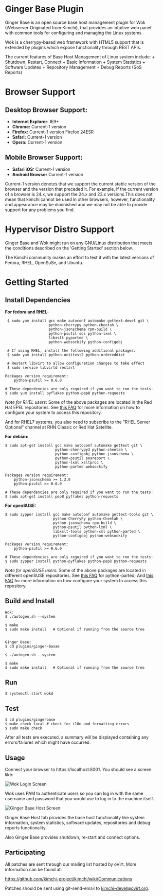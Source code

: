 Ginger Base Plugin
==============

Ginger Base is an open source base host management plugin for Wok
(Webserver Originated from Kimchi), that provides an intuitive web panel with
common tools for configuring and managing the Linux systems.

Wok is a cherrypy-based web framework with HTML5 support that is extended by
plugins which expose functionality through REST APIs.

The current features of Base Host Management of Linux system include:
    + Shutdown, Restart, Connect
    + Basic Information
    + System Statistics
    + Software Updates
    + Repository Management
    + Debug Reports (SoS Reports)

Browser Support
===============

Desktop Browser Support:
-----------------------
* **Internet Explorer:** IE9+
* **Chrome:** Current-1 version
* **Firefox:** Current-1 version Firefox 24ESR
* **Safari:** Current-1 version
* **Opera:** Current-1 version

Mobile Browser Support:
-----------------------
* **Safari iOS:** Current-1 version
* **Android Browser** Current-1 version

Current-1 version denotes that we support the current stable version of the
browser and the version that preceded it. For example, if the current version of
a browser is 24.x, we support the 24.x and 23.x versions.This does not mean that
kimchi cannot be used in other browsers, however, functionality and appearance
may be diminished and we may not be able to provide support for any problems you
find.

Hypervisor Distro Support
=========================

Ginger Base and Wok might run on any GNU/Linux distribution that meets the conditions
described on the 'Getting Started' section below.

The Kimchi community makes an effort to test it with the latest versions of
Fedora, RHEL, OpenSuSe, and Ubuntu.

Getting Started
===============

Install Dependencies
--------------------

**For fedora and RHEL:**

     $ sudo yum install gcc make autoconf automake gettext-devel git \
                        python-cherrypy python-cheetah \
                        python-jsonschema rpm-build \
                        python-psutil sos python-lxml \
                        libxslt pyparted \
                        python-websockify python-configobj

     # If using RHEL, install the following additional packages:
     $ sudo yum install python-unittest2 python-ordereddict

     # Restart libvirt to allow configuration changes to take effect
     $ sudo service libvirtd restart

    Packages version requirement:
        python-psutil >= 0.6.0

    # These dependencies are only required if you want to run the tests:
    $ sudo yum install pyflakes python-pep8 python-requests

*Note for RHEL users*: Some of the above packages are located in the Red Hat
EPEL repositories.  See
[this FAQ](http://fedoraproject.org/wiki/EPEL#How_can_I_use_these_extra_packages.3F)
for more information on how to configure your system to access this repository.

And for RHEL7 systems, you also need to subscribe to the "RHEL Server Optional"
channel at RHN Classic or Red Hat Satellite.

**For debian:**

    $ sudo apt-get install gcc make autoconf automake gettext git \
                           python-cherrypy3 python-cheetah \
                           python-configobj python-jsonschema \
                           python-psutil sosreport \
                           python-lxml xsltproc \
                           python-parted websockify 

    Packages version requirement:
        python-jsonschema >= 1.3.0
        python-psutil >= 0.6.0

    # These dependencies are only required if you want to run the tests:
    $ sudo apt-get install pep8 pyflakes python-requests

**For openSUSE:**

    $ sudo zypper install gcc make autoconf automake gettext-tools git \
                          python-CherryPy python-Cheetah \
                          python-jsonschema rpm-build \
                          python-psutil python-lxml \
                          libxslt-tools python-xml python-parted \
                          python-configobj python-websockify 

    Packages version requirement:
        python-psutil >= 0.6.0

    # These dependencies are only required if you want to run the tests:
    $ sudo zypper install python-pyflakes python-pep8 python-requests

*Note for openSUSE users*: Some of the above packages are located in different
openSUSE repositories. See
[this FAQ](http://download.opensuse.org/repositories/home:GRNET:synnefo/) for
python-parted; And
[this FAQ](http://en.opensuse.org/SDB:Add_package_repositories) for more
information on how configure your system to access this repository.

Build and Install
-----------------

    Wok:
    $ ./autogen.sh --system

    $ make
    $ sudo make install   # Optional if running from the source tree


    Ginger Base:
    $ cd plugins/ginger-basae

    $ ./autogen.sh --system

    $ make
    $ sudo make install   # Optional if running from the source tree

Run
---

    $ systemctl start wokd
    

Test
----

    $ cd plugins/gingerbase
    $ make check-local # check for i18n and formatting errors
    $ sudo make check

After all tests are executed, a summary will be displayed containing any
errors/failures which might have occurred.

Usage
-----

Connect your browser to https://localhost:8001.  You should see a screen like:

![Wok Login Screen](docs/kimchi-login.png)

Wok uses PAM to authenticate users so you can log in with the same username
and password that you would use to log in to the machine itself.

![Ginger Base Host Screen](docs/gingerbase-host-tab.png)

Ginger Base Host tab provides the base host functionality like system information,
 system statistics, software updates, repositories and debug reports functionality.
 
Also Ginger Base provides shutdown, re-start and connect options.

Participating
-------------

All patches are sent through our mailing list hosted by oVirt.  More
information can be found at:

https://github.com/kimchi-project/kimchi/wiki/Communications

Patches should be sent using git-send-email to kimchi-devel@ovirt.org.
